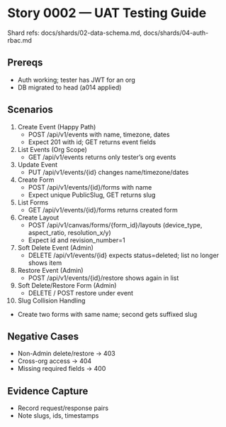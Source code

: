 # Story 0002 — UAT Testing Guide

Shard refs: docs/shards/02-data-schema.md, docs/shards/04-auth-rbac.md

## Prereqs
- Auth working; tester has JWT for an org
- DB migrated to head (a014 applied)

## Scenarios
1) Create Event (Happy Path)
   - POST /api/v1/events with name, timezone, dates
   - Expect 201 with id; GET returns event fields
2) List Events (Org Scope)
   - GET /api/v1/events returns only tester’s org events
3) Update Event
   - PUT /api/v1/events/{id} changes name/timezone/dates
4) Create Form
   - POST /api/v1/events/{id}/forms with name
   - Expect unique PublicSlug, GET returns slug
5) List Forms
   - GET /api/v1/events/{id}/forms returns created form
6) Create Layout
   - POST /api/v1/canvas/forms/{form_id}/layouts (device_type, aspect_ratio, resolution_x/y)
   - Expect id and revision_number=1
7) Soft Delete Event (Admin)
   - DELETE /api/v1/events/{id} expects status=deleted; list no longer shows item
8) Restore Event (Admin)
   - POST /api/v1/events/{id}/restore shows again in list
9) Soft Delete/Restore Form (Admin)
   - DELETE / POST restore under event
10) Slug Collision Handling
   - Create two forms with same name; second gets suffixed slug

## Negative Cases
- Non-Admin delete/restore → 403
- Cross-org access → 404
- Missing required fields → 400

## Evidence Capture
- Record request/response pairs
- Note slugs, ids, timestamps
